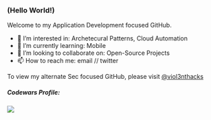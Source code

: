 ### (Hello World!)

Welcome to my Application Development focused GitHub.

- 👀 I’m interested in: Archetecural Patterns, Cloud Automation
- 🌱 I’m currently learning: Mobile
- 💞️ I’m looking to collaborate on: Open-Source Projects
- 📫 How to reach me: email // twitter

To view my alternate Sec focused GitHub, please visit [@viol3nthacks](https://github.com/viol3nthacks)

##### Codewars Profile:
[<img src="https://www.codewars.com/users/msonke/badges/large">](https://www.codewars.com/users/msonke)

<!---
msonke/msonke is a ✨ special ✨ repository because its `README.md` (this file) appears on your GitHub profile.
You can click the Preview link to take a look at your changes.
--->
